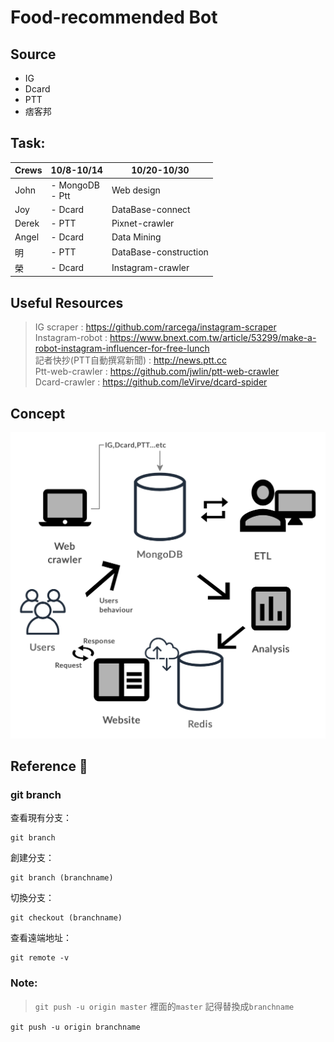# Food-recommended Bot

## Source
- IG
- Dcard
- PTT
- 痞客邦

## Task:
Crews| 10/8-10/14<br> | 10/20-10/30<br>
------|-------|-------
John | - MongoDB <br>- Ptt | Web design
Joy | - Dcard | DataBase-connect
Derek | - PTT | Pixnet-crawler
Angel | - Dcard | Data Mining
明 | - PTT | DataBase-construction
榮 | - Dcard | Instagram-crawler

## Useful Resources 
> IG scraper : <https://github.com/rarcega/instagram-scraper> <br>
> Instagram-robot : <https://www.bnext.com.tw/article/53299/make-a-robot-instagram-influencer-for-free-lunch> <br>
> 記者快抄(PTT自動撰寫新聞) : <http://news.ptt.cc><br>
> Ptt-web-crawler : <https://github.com/jwlin/ptt-web-crawler><br>
> Dcard-crawler : <https://github.com/leVirve/dcard-spider>

## Concept
![concept](./prototype.png)

## Reference :memo:
### git branch
查看現有分支：

```
git branch
```

創建分支：

```
git branch (branchname)
```
切換分支：

```
git checkout (branchname)
```
查看遠端地址：

```
git remote -v
```

### Note:
> `git push -u origin master` 
> 裡面的`master` 記得替換成`branchname`
>
 
 
```git push -u origin branchname```
